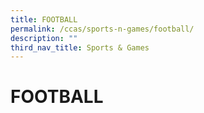 ```yaml
---
title: FOOTBALL
permalink: /ccas/sports-n-games/football/
description: ""
third_nav_title: Sports & Games
---
```

# FOOTBALL

